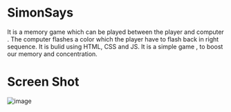 # SimonSays
It is a memory game which can be played between the player and computer . 
The computer flashes a color which the player have to flash back in right sequence. 
It is bulid using HTML, CSS and JS.
It is a simple game , to boost our memory and concentration.

# Screen Shot
![image](https://github.com/thinkswell/javascript-mini-projects/assets/139066755/d5f72b76-d77f-4c94-ab44-b48588772c86)



